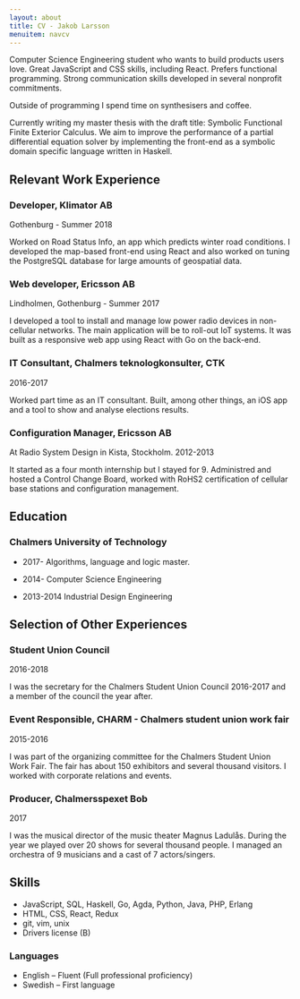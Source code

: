```yaml
---
layout: about
title: CV - Jakob Larsson
menuitem: navcv
---
```


Computer Science Engineering student who wants to build products users love.
Great JavaScript and CSS skills, including React. Prefers functional
programming.  Strong communication skills developed in several nonprofit
commitments.

Outside of programming I spend time on synthesisers and coffee.

Currently writing my master thesis with the draft title: Symbolic Functional Finite
Exterior Calculus. We aim to improve the performance of a partial differential
equation solver by implementing the front-end as a symbolic domain specific
language written in Haskell.


Relevant Work Experience
---------------

### Developer, Klimator AB
Gothenburg - Summer 2018

Worked on Road Status Info, an app which predicts winter road conditions.
I developed the map-based front-end using React and also worked on tuning the
PostgreSQL database for large amounts of geospatial data.


### Web developer, Ericsson AB
Lindholmen, Gothenburg - Summer 2017

I developed a tool to install and manage low power radio devices in non-cellular
networks. The main application will be to roll-out IoT systems. It was built as
a responsive web app using React with Go on the back-end.


### IT Consultant, Chalmers teknologkonsulter, CTK
2016-2017

Worked part time as an IT consultant. Built, among other things, an iOS app
and a tool to show and analyse elections results.


### Configuration Manager, Ericsson AB

At Radio System Design in Kista, Stockholm. 2012-2013

It started as a four month internship but I stayed for 9.  Administred and
hosted a Control Change Board, worked with RoHS2 certification of cellular base
stations and configuration management.


Education
---------

### Chalmers University of Technology

- 2017- Algorithms, language and logic master.
- 2014- Computer Science Engineering

- 2013-2014 Industrial Design Engineering


Selection of Other Experiences
-----------------

### Student Union Council
2016-2018

I was the secretary for the Chalmers Student Union Council 2016-2017 and
a member of the council the year after.

### Event Responsible, CHARM - Chalmers student union work fair
2015-2016

I was part of the organizing committee for the Chalmers Student Union Work
Fair. The fair has about 150 exhibitors and several thousand visitors.
I worked with corporate relations and events.

### Producer, Chalmersspexet Bob
2017

I was the musical director of the music theater Magnus Ladulås. During the year
we played over 20 shows for several thousand people.  I managed an orchestra of
9 musicians and a cast of 7 actors/singers.

<!-- ### Swedish Federation of Youth Scientists -->
<!-- 2013-2015 -->

<!-- I worked with the Swedish Youth Science -->
<!-- Exhibition. (Utställningen Unga Forskare) -->
<!-- It is a exhibition and competition for the best young scientists in Sweden. -->
<!-- Each year we have about 300 participants from all over the country. -->
<!-- I was the head of marketing and IT. -->

<!-- ### Conductor, The Alliance Orchestra of Gothenburg -->
<!-- 2014-2016 -->

<!-- Musical director for the Alliance Orchestra of Gothenburg. -->
<!-- Which means I arrange concerts, tours, dinners, parties and other events for -->
<!-- between 15-120 people. -->


Skills
------

- JavaScript, SQL, Haskell, Go, Agda, Python, Java, PHP, Erlang
- HTML, CSS, React, Redux
- git, vim, unix
- Drivers license (B)


### Languages

- English – Fluent (Full professional proficiency)
- Swedish – First language

